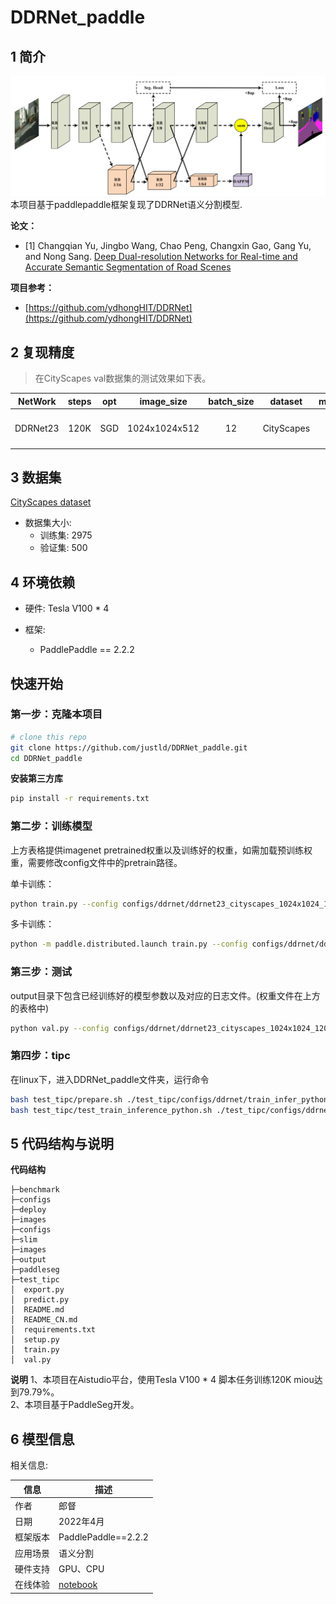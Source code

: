 # DDRNet_paddle


## 1 简介
![images](images/network.png)  
本项目基于paddlepaddle框架复现了DDRNet语义分割模型.

**论文：**
- [1] Changqian Yu, Jingbo Wang, Chao Peng, Changxin Gao, Gang Yu, and Nong Sang. [Deep Dual-resolution Networks for Real-time and Accurate Semantic Segmentation of Road Scenes](https://arxiv.org/abs/2101.06085)

**项目参考：**
- [https://github.com/ydhongHIT/DDRNet](https://github.com/ydhongHIT/DDRNet)

## 2 复现精度
>在CityScapes val数据集的测试效果如下表。


| NetWork  | steps |opt|image_size| batch_size |dataset|memory|card|  mIou  |                                             config                                              |                          weight                           |             log             |
|:--------:|:-----:| :---: |:--------:|:----------:| :---: | :---: | :---: |:------:|:-----------------------------------------------------------------------------------------------:|:---------------------------------------------------------:|:---------------------------:|
| DDRNet23 | 120K  |SGD|  1024x1024x512   |     12     |CityScapes|32G|4| 79.79% | [ddrnet23_cityscapes_1024x1024_120k.yml](configs/ddrnet/ddrnet23_cityscapes_1024x1024_120k.yml) | [link 提取码：z1da](https://pan.baidu.com/s/108xV62Mmn8wztX2gxKsHLQ ) | [log](train_log/trainer-log.txt) |

## 3 数据集
[CityScapes dataset](https://www.cityscapes-dataset.com/)

- 数据集大小:
    - 训练集: 2975
    - 验证集: 500

## 4 环境依赖
- 硬件: Tesla V100 * 4

- 框架:
    - PaddlePaddle == 2.2.2


## 快速开始

### 第一步：克隆本项目
```bash
# clone this repo
git clone https://github.com/justld/DDRNet_paddle.git
cd DDRNet_paddle
```

**安装第三方库**
```bash
pip install -r requirements.txt
```


### 第二步：训练模型
上方表格提供imagenet pretrained权重以及训练好的权重，如需加载预训练权重，需要修改config文件中的pretrain路径。  

单卡训练：
```bash
python train.py --config configs/ddrnet/ddrnet23_cityscapes_1024x1024_120k.yml  --do_eval --use_vdl --log_iter 100 --save_interval 4000 --save_dir output
```
多卡训练：
```bash
python -m paddle.distributed.launch train.py --config configs/ddrnet/ddrnet23_cityscapes_1024x1024_120k.yml  --do_eval --use_vdl --log_iter 100 --save_interval 1000 --save_dir output
```

### 第三步：测试
output目录下包含已经训练好的模型参数以及对应的日志文件。(权重文件在上方的表格中)
```bash
python val.py --config configs/ddrnet/ddrnet23_cityscapes_1024x1024_120k.yml --model_path {your_model_path}
```

### 第四步：tipc
在linux下，进入DDRNet_paddle文件夹，运行命令
```bash
bash test_tipc/prepare.sh ./test_tipc/configs/ddrnet/train_infer_python.txt 'lite_train_lite_infer'
bash test_tipc/test_train_inference_python.sh ./test_tipc/configs/ddrnet/train_infer_python.txt 'lite_train_lite_infer'
```

## 5 代码结构与说明
**代码结构**
```
├─benchmark  
├─configs  
├─deploy  
├─images  
├─configs  
├─slim  
├─images  
├─output  
├─paddleseg  
├─test_tipc  
│  export.py  
│  predict.py  
│  README.md  
│  README_CN.md  
│  requirements.txt  
│  setup.py  
│  train.py  
│  val.py  
```
**说明**
1、本项目在Aistudio平台，使用Tesla V100 * 4 脚本任务训练120K miou达到79.79%。  
2、本项目基于PaddleSeg开发。  

## 6 模型信息

相关信息:

| 信息 | 描述                                                                                                                                              |
| --- |-------------------------------------------------------------------------------------------------------------------------------------------------|
| 作者 | 郎督                                                                                                                                              |
| 日期 | 2022年4月                                                                                                                                         |
| 框架版本 | PaddlePaddle==2.2.2                                                                                                                             |
| 应用场景 | 语义分割                                                                                                                                            |
| 硬件支持 | GPU、CPU                                                                                                                                         |
| 在线体验 | [notebook](https://aistudio.baidu.com/aistudio/projectdetail/3755861?contributionType=1) |


